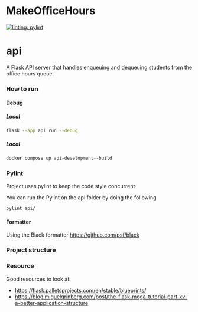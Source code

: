 # MakeOfficeHours

[![linting: pylint](https://img.shields.io/badge/linting-pylint-yellowgreen)](https://github.com/pylint-dev/pylint)

# api
A Flask API server that handles enqueuing and dequeuing students from the office hours queue.

### How to run

#### Debug

##### Local
```bash
flask --app api run --debug
```

##### Local
```bash
docker compose up api-development--build
```


### Pylint
Project uses pylint to keep the code style concurrent

[//]: # (TODO: ask if we should use google's pylint setting)

You can run the Pylint on the api folder by doing the following

```bash
pylint api/
```

#### Formatter
Using the Black formatter https://github.com/psf/black

### Project structure
[//]: # (TODO: Going to do a markdown of a file structure here so that you can see the project structure)


### Resource
Good resources to look at:
- https://flask.palletsprojects.com/en/stable/blueprints/
- https://blog.miguelgrinberg.com/post/the-flask-mega-tutorial-part-xv-a-better-application-structure